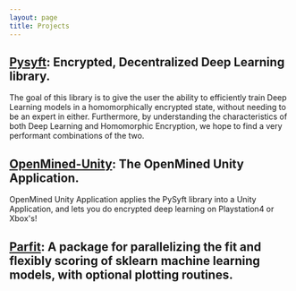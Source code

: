 ```yaml
---
layout: page
title: Projects
---
```


## [Pysyft](https://github.com/OpenMined/PySyft): Encrypted, Decentralized Deep Learning library.

The goal of this library is to give the user the ability to efficiently train Deep Learning models in a homomorphically encrypted state, without needing to be an expert in either. Furthermore, by understanding the characteristics of both Deep Learning and Homomorphic Encryption, we hope to find a very performant combinations of the two. 


## [OpenMined-Unity](https://github.com/OpenMined/OpenMined): The OpenMined Unity Application.

OpenMined Unity Application applies the PySyft library into a Unity Application, and lets you do encrypted deep learning on Playstation4 or Xbox's!

## [Parfit](https://github.com/jmcarpenter2/parfit): A package for parallelizing the fit and flexibly scoring of sklearn machine learning models, with optional plotting routines.

